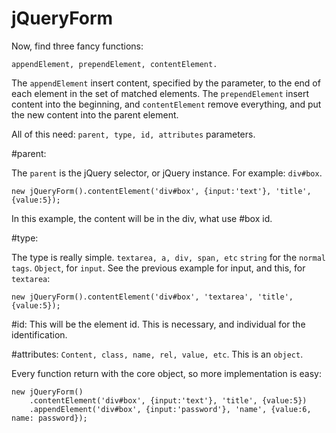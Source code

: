 jQueryForm
==========

Now, find three fancy functions:

`appendElement, prependElement, contentElement.`

The `appendElement` insert content, specified by the parameter, to the end of each element in the set of matched elements.
The `prependElement` insert content into the beginning, and `contentElement` remove everything, and put the new content into the parent element.

All of this need: `parent, type, id, attributes` parameters.

#parent:

The `parent` is the jQuery selector, or jQuery instance. 
For example: `div#box`.
```
new jQueryForm().contentElement('div#box', {input:'text'}, 'title', {value:5});
```

In this example, the content will be in the div, what use #box id.

#type:

The type is really simple. `textarea, a, div, span, etc` `string` for the `normal tags`.
`Object`, for `input`.
See the previous example for input, and this, for `textarea`:
```
new jQueryForm().contentElement('div#box', 'textarea', 'title', {value:5});
```

#id:
This will be the element id. This is necessary, and individual for the identification.

#attributes:
`Content, class, name, rel, value, etc`. This is an `object`.

Every function return with the core object, so more implementation is easy:
```
new jQueryForm()
    .contentElement('div#box', {input:'text'}, 'title', {value:5})
    .appendElement('div#box', {input:'password'}, 'name', {value:6, name: password});
```
